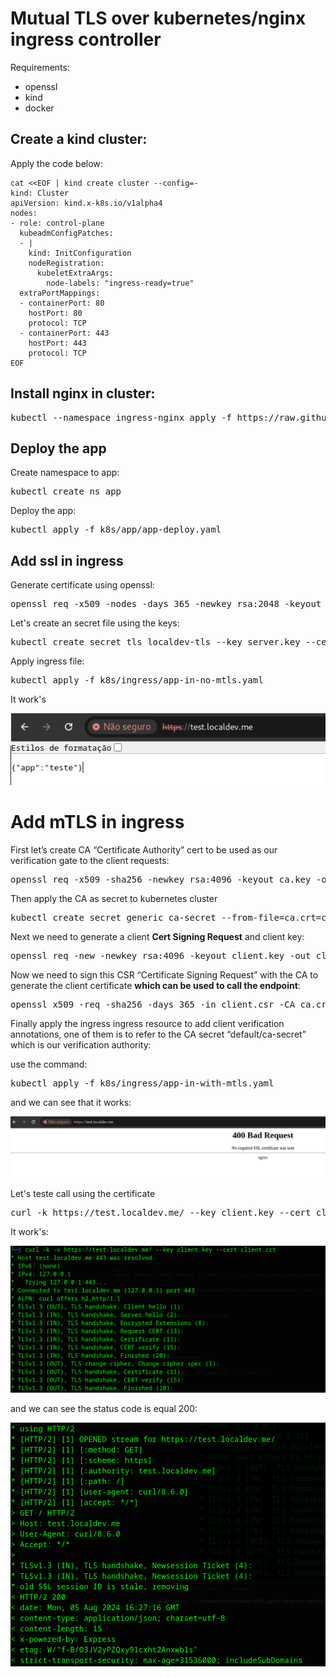 # Mutual TLS over kubernetes/nginx ingress controller

Requirements:
* openssl
* kind
* docker



## Create a kind cluster:
Apply the code below:
```
cat <<EOF | kind create cluster --config=-
kind: Cluster
apiVersion: kind.x-k8s.io/v1alpha4
nodes:
- role: control-plane
  kubeadmConfigPatches:
  - |
    kind: InitConfiguration
    nodeRegistration:
      kubeletExtraArgs:
        node-labels: "ingress-ready=true"
  extraPortMappings:
  - containerPort: 80
    hostPort: 80
    protocol: TCP
  - containerPort: 443
    hostPort: 443
    protocol: TCP
EOF
```

## Install nginx in cluster:

<pre>
kubectl --namespace ingress-nginx apply -f https://raw.githubusercontent.com/kubernetes/ingress-nginx/main/deploy/static/provider/kind/deploy.yaml
</pre>

## Deploy the app

Create namespace to app:
<pre>
kubectl create ns app
</pre>


Deploy the app:
<pre>
kubectl apply -f k8s/app/app-deploy.yaml
</pre>


## Add ssl in ingress

Generate certificate using openssl:
<pre>
openssl req -x509 -nodes -days 365 -newkey rsa:2048 -keyout server.key -out server.crt -subj “/CN=test.localdev.me/O=test.localdev.me”
</pre>

Let's create an secret file using the keys:
<pre>
kubectl create secret tls localdev-tls --key server.key --cert server.crt
</pre>

Apply ingress file:
<pre>
kubectl apply -f k8s/ingress/app-in-no-mtls.yaml
</pre>

It work's 

![](./img/it-works.png)


# Add mTLS in ingress

First let’s create CA “Certificate Authority” cert to be used as our verification gate to the client requests:
<pre>
openssl req -x509 -sha256 -newkey rsa:4096 -keyout ca.key -out ca.crt -days 356 -nodes -subj '/CN=My Cert Authority'
</pre>

Then apply the CA as secret to kubernetes cluster
<pre>
kubectl create secret generic ca-secret --from-file=ca.crt=ca.crt
</pre>

Next we need to generate a client **Cert Signing Request** and client key:
<pre>
openssl req -new -newkey rsa:4096 -keyout client.key -out client.csr -nodes -subj '/CN=My Client'
</pre>

Now we need to sign this CSR “Certificate Signing Request” with the CA to generate the client certificate **which can be used to call the endpoint**:
<pre>
openssl x509 -req -sha256 -days 365 -in client.csr -CA ca.crt -CAkey ca.key -set_serial 02 -out client.crt
</pre>

Finally apply the ingress ingress resource to add client verification annotations, one of them is to refer to the CA secret “default/ca-secret” which is our verification authority:

use the command:
<pre>
kubectl apply -f k8s/ingress/app-in-with-mtls.yaml
</pre>

and we can see that it works:

![](./img/mtls-applied.png)


Let's teste call using the certificate

<pre>
curl -k https://test.localdev.me/ --key client.key --cert client.crt
</pre>

It work's:

![](./img/mtls-1.png)

and we can see the status code is equal 200:

![](./img//mtls-2.png)